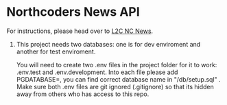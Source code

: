 # Northcoders News API

For instructions, please head over to [L2C NC News](https://l2c.northcoders.com/courses/be/nc-news).


1. This project needs two databases: one is for dev enviroment and another for test enviroment.

    You will need to create two .env files in the project folder for it to work: .env.test and .env.development. Into each file please add PGDATABASE=<your database name>, you can find correct database name in  "/db/setup.sql" . Make sure both .env files are git ignored (.gitignore) so that its  hidden away from others who has access to this repo.